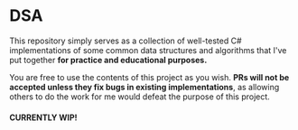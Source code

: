 # DSA

This repository simply serves as a collection of well-tested C# implementations of some common data structures and algorithms that I've put together **for practice and educational purposes.**

You are free to use the contents of this project as you wish. **PRs will not be accepted unless they fix bugs in existing implementations**, as allowing others to do the work for me would defeat the purpose of this project.

#### CURRENTLY WIP!
